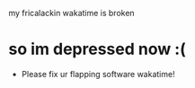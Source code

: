 my fricalackin wakatime is broken

# so im depressed now :(

 - Please fix ur flapping software wakatime!
